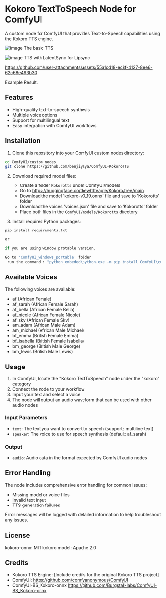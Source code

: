 # Kokoro TextToSpeech Node for ComfyUI

A custom node for ComfyUI that provides Text-to-Speech capabilities using the Kokoro TTS engine.

![image](https://github.com/user-attachments/assets/825b2c91-adc2-45da-a515-12ae288386d1)
The basic TTS 

![image](https://github.com/user-attachments/assets/aab8476a-e0cb-4110-ab62-7e80b79dce0f)
TTS with LatentSync for Lipsync


https://github.com/user-attachments/assets/55a1cd18-ec8f-4127-8ee6-62c68e493b30

Example Result.

## Features

- High-quality text-to-speech synthesis
- Multiple voice options
- Support for multilingual text
- Easy integration with ComfyUI workflows

## Installation

1. Clone this repository into your ComfyUI custom nodes directory:
```bash
cd ComfyUI/custom_nodes
git clone https://github.com/benjiyaya/ComfyUI-KokoroTTS
```

2. Download required model files:
   - Create a folder `Kokorotts` under ComfyUI/models
   - Go to https://huggingface.co/thewh1teagle/Kokoro/tree/main
   - Download the model 'kokoro-v0_19.onnx' file and save to 'Kokorotts' folder
   - Download the voices 'voices.json' file and save to 'Kokorotts' folder
   - Place both files in the `ComfyUI/models/Kokorotts` directory

3. Install required Python packages:
```bash
pip install requirements.txt

or

if you are using window protable version.

Go to 'ComfyUI_windows_portable' folder
 run the command : "python_embeded\python.exe -m pip install ComfyUI\custom_nodes\ComfyUI-KokoroTTS\requirements.txt"

```

## Available Voices

The following voices are available:
- af (African Female)
- af_sarah (African Female Sarah)
- af_bella (African Female Bella)
- af_nicole (African Female Nicole)
- af_sky (African Female Sky)
- am_adam (African Male Adam)
- am_michael (African Male Michael)
- bf_emma (British Female Emma)
- bf_isabella (British Female Isabella)
- bm_george (British Male George)
- bm_lewis (British Male Lewis)

## Usage

1. In ComfyUI, locate the "Kokoro TextToSpeech" node under the "kokoro" category
2. Connect the node to your workflow
3. Input your text and select a voice
4. The node will output an audio waveform that can be used with other audio nodes

### Input Parameters

- `text`: The text you want to convert to speech (supports multiline text)
- `speaker`: The voice to use for speech synthesis (default: af_sarah)

### Output

- `audio`: Audio data in the format expected by ComfyUI audio nodes

## Error Handling

The node includes comprehensive error handling for common issues:
- Missing model or voice files
- Invalid text input
- TTS generation failures

Error messages will be logged with detailed information to help troubleshoot any issues.

## License

kokoro-onnx: MIT
kokoro model: Apache 2.0

## Credits

- Kokoro TTS Engine: [Include credits for the original Kokoro TTS project]
- ComfyUI: https://github.com/comfyanonymous/ComfyUI
- ComfyUI-BS_Kokoro-onnx https://github.com/Burgstall-labs/ComfyUI-BS_Kokoro-onnx
